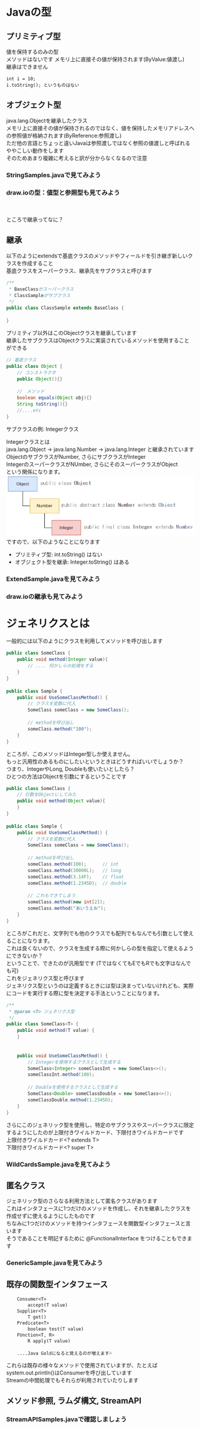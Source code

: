 # Javaの型
## プリミティブ型
値を保持するのみの型\
メソッドはないです
メモリ上に直接その値が保持されます(ByValue:値渡し)\
継承はできません
```
int i = 10;
i.toString(); というものはない    
```

## オブジェクト型
java.lang.Objectを継承したクラス\
メモリ上に直接その値が保持されるのではなく、値を保持したメモリアドレスへの参照値が格納されます(ByReference:参照渡し)\
ただ他の言語とちょっと違いJavaは参照渡しではなく参照の値渡しと呼ばれるややこしい動作をします\
そのためあまり複雑に考えると訳が分からなくなるので注意

### StringSamples.javaで見てみよう
### draw.ioの型：値型と参照型も見てみよう
\
\
ところで継承ってなに？

## 継承
以下のようにextendsで基底クラスのメソッドやフィールドを引き継ぎ新しいクラスを作成すること\
基底クラスをスーパークラス、継承先をサブクラスと呼びます
```java
/**
 * BaseClassがスーパークラス
 * ClassSampleがサブクラス
 */
public class ClassSample extends BaseClass {
    
}
```

プリミティブ以外はこのObjectクラスを継承しています\
継承したサブクラスはObjectクラスに実装されているメソッドを使用することができる
```java
// 基底クラス
public class Object { 
    // コンストラクタ
    public Object(){}
    
    //　メソッド
    boolean equals(Object obj){}
    String toString(){}
    //....etc
}
```
サブクラスの例: Integerクラス

Integerクラスとは\
java.lang.Object -> java.lang.Number -> java.lang.Integer と継承されています\
ObjectのサブクラスがNumber, さらにサブクラスがInteger\
IntegerのスーパークラスがNUmber, さらにそのスーパークラスがObject\
という関係になります。\
![img.png](img.png)\
ですので、以下のようなことになります
- プリミティブ型: int.toString() はない
- オブジェクト型を継承: Integer.toString() はある

### ExtendSample.javaを見てみよう
### draw.ioの継承も見てみよう


# ジェネリクスとは
一般的には以下のようにクラスを利用してメソッドを呼び出します
```java
public class SomeClass {
    public void method(Integer value){
        // .... 何かしらの処理をする
    }
}

public class Sample {
    public void UseSomeClassMethod() {
        // クラスを変数に代入
        SomeClass someClass = new SomeClass();
        
        // methodを呼び出し
        someClass.method("100");
    }
}
```

ところが、このメソッドはInteger型しか使えません。\
もっと汎用性のあるものにしたいというときはどうすればいいでしょうか？\
つまり、IntegerやLong, Doubleも使いたいとしたら？\
ひとつの方法はObjectを引数にするということです
```java
public class SomeClass {
    // 引数をObjectにしてみた
    public void method(Object value){
    }
}

public class Sample {
    public void UseSomeClassMethod() {
        // クラスを変数に代入
        SomeClass someClass = new SomeClass();

        // methodを呼び出し
        someClass.method(100);      // int
        someClass.method(30000L);   // long
        someClass.method(3.14F);    // float
        someClass.method(1.2345D);  // double
        
        // これもできてしまう
        someClass.method(new int[2]);
        someClass.method("あいうえお");
    }
}
```
ところがこれだと、文字列でも他のクラスでも配列でもなんでも引数として使えることになります。\
これは良くないので、クラスを生成する際に何かしらの型を指定して使えるようにできないか？\
ということで、できたのが汎用型<T>です (TではなくてもEでもRでも文字はなんでも可)\
これをジェネリクス型と呼びます\
ジェネリクス型というのは定義するときには型は決まっていないけれども、実際にコードを実行する際に型を決定する手法ということになります。
```java
/**
 * @param <T> ジェネリクス型
 */
public class SomeClass<T> {
    public void method(T value) {
    }


    public void UseSomeClassMethod() {
        // Integerを使用するクラスとして生成する
        SomeClass<Integer> someClassInt = new SomeClass<>();
        someClassInt.method(100);
        
        // Doubleを使用するクラスとして生成する
        SomeClass<Double> someClassDouble = new SomeClass<>();
        someClassDouble.method(1.2345D);
    }
}
```

さらにこのジェネリック型を使用し、特定のサブクラスやスーパークラスに限定するようにしたのが上限付きワイルドカード、下限付きワイルドカードです\
上限付きワイルドカード<? extends T> \
下限付きワイルドカード<? super T> 

### WildCardsSample.javaを見てみよう

## 匿名クラス
ジェネリック型のさらなる利用方法として匿名クラスがあります\
これはインタフェースに1つだけのメソッドを作成し、それを継承したクラスを作成せずに使えるようにしたものです\
ちなみに1つだけのメソッドを持つインタフェースを関数型インタフェースと言います\
そうであることを明記するために @FunctionalInterface をつけることもできます

### GenericSample.javaを見てみよう


## 既存の関数型インタフェース
```
    Consumer<T>
        accept(T value)
    Supplier<T>
        T get()
    Predicate<T>
        boolean test(T value)
    FUnction<T, R>    
        R apply(T value)
    
    ....Java Goldになると覚えるのが増えます💦
```
これらは既存の様々なメソッドで使用されていますが、たとえばsystem.out.println()はConsumerを呼び出しています\
Streamの中間処理でもそれらが利用されていたりします


## メソッド参照, ラムダ構文, StreamAPI
### StreamAPISamples.javaで確認しましょう